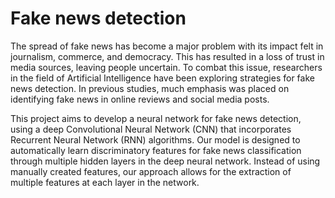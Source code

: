 # Fake news detection 

The spread of fake news has become a major problem with its impact felt in journalism, commerce, and democracy. This has resulted in a loss of trust in media sources, leaving people uncertain. To combat this issue, researchers in the field of Artificial Intelligence have been exploring strategies for fake news detection. In previous studies, much emphasis was placed on identifying fake news in online reviews and social media posts.

This project aims to develop a neural network for fake news detection, using a deep Convolutional Neural Network (CNN) that incorporates Recurrent Neural Network (RNN) algorithms. Our model is designed to automatically learn discriminatory features for fake news classification through multiple hidden layers in the deep neural network. Instead of using manually created features, our approach allows for the extraction of multiple features at each layer in the network.
